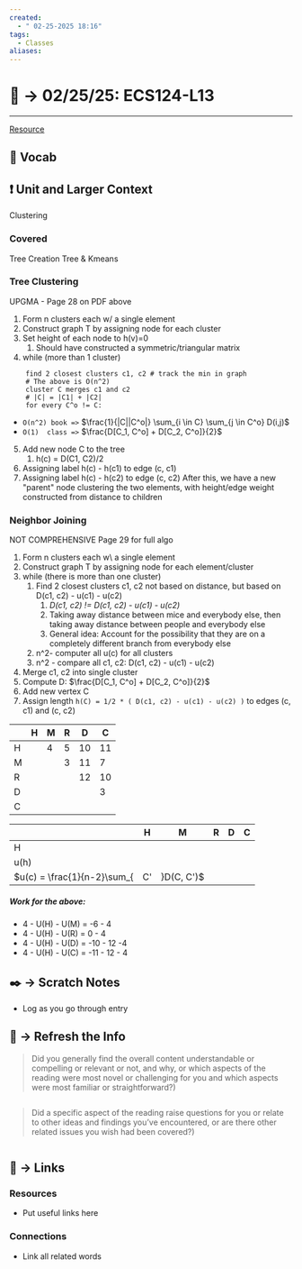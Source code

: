 ```yaml
---
created:
  - " 02-25-2025 18:16"
tags:
  - Classes
aliases:
---
```


# 📗 ->  02/25/25: ECS124-L13
---
[Resource](https://canvas.ucdavis.edu/courses/968116/files/folder/PDF%20notes?preview=26211300)

## 🎤 Vocab



## ❗ Unit and Larger Context
Clustering

### Covered
Tree Creation
Tree & Kmeans


### Tree Clustering
UPGMA - Page 28 on PDF above
1) Form n clusters each w/ a single element
2) Construct graph T by assigning node for each cluster
3) Set height of each node to h(v)=0
	1) Should have constructed a symmetric/triangular matrix
4) while (more than 1 cluster)
```
	find 2 closest clusters c1, c2 # track the min in graph
	# The above is O(n^2)
	cluster C merges c1 and c2
	# |C| = |C1| + |C2|
	for every C^o != C:
```
- `O(n^2) book =>`  $\frac{1}{|C||C^o|} \sum_{i \in C} \sum_{j \in C^o} D(i,j)$
- `O(1)  class =>` $\frac{D[C_1, C^o] + D[C_2, C^o]}{2}$
5) Add new node C to the tree
	1) h(c) = D(C1, C2)/2
6) Assigning label h(c) - h(c1) to edge (c, c1)
7) Assigning label h(c) - h(c2) to edge (c, c2)
After this, we have a new "parent" node clustering the two elements, with height/edge weight constructed from distance to children


### Neighbor Joining
NOT COMPREHENSIVE
Page 29 for full algo
1) Form n clusters each w\ a single element
2) Construct graph T by assigning node for each element/cluster
3) while (there is more than one cluster)
	1) Find 2 closest clusters c1, c2 not based on distance, but based on D(c1, c2) - u(c1) - u(c2)
		1) *D(c1, c2) != D(c1, c2) - u(c1) - u(c2)*
		2) Taking away distance between mice and everybody else, then taking away distance between people and everybody else
		3) General idea: Account for the possibility that they are on a completely different branch from everybody else
	2) n^2- computer all u(c) for all clusters
	3) n^2 - compare all c1, c2: D(c1, c2) - u(c1) - u(c2)
4) Merge c1, c2 into single cluster 
5) Compute D: $\frac{D[C_1, C^o] + D[C_2, C^o]}{2}$
6) Add new vertex C
7) Assign length `h(C) = 1/2 * ( D(c1, c2) - u(c1) - u(c2) )` to edges (c, c1) and (c, c2)



|     | H   | M   | R   | D   | C   |
| --- | --- | --- | --- | --- | --- |
| H   |     | 4   | 5   | 10  | 11  |
| M   |     |     | 3   | 11  | 7   |
| R   |     |     |     | 12  | 10  |
| D   |     |     |     |     | 3   |
| C   |     |     |     |     |     |


|      | H   | M   | R   | D   | C   |
| ---- | --- | --- | --- | --- | --- |
| H    |     |     |     |     |     |
| u(h) |     |     |     |     |     |
$u(c) = \frac{1}{n-2}\sum_{|C'|}D(C, C')$
##### Work for the above:
- 4 - U(H) - U(M) = -6 - 4 
- 4 - U(H) - U(R) = 0 - 4
- 4 - U(H) - U(D) = -10 - 12 -4
- 4 - U(H) - U(C) = -11 - 12 - 4



## ✒️ -> Scratch Notes
- Log as you go through entry




## 🧪 -> Refresh the Info
> Did you generally find the overall content understandable or compelling or relevant or not, and why, or which aspects of the reading were most novel or challenging for you and which aspects were most familiar or straightforward?)  
```

```

> Did a specific aspect of the reading raise questions for you or relate to other ideas and findings you’ve encountered, or are there other related issues you wish had been covered?)
```

```




## 🔗 -> Links
### Resources
- Put useful links here


### Connections
- Link all related words
